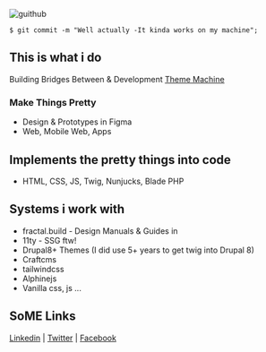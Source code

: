 ![guithub](https://user-images.githubusercontent.com/65756/120645655-f3c7a880-c478-11eb-928b-efbefeb9f383.jpg)

```
$ git commit -m "Well actually -It kinda works on my machine";
```

## This is what i do
Building Bridges Between & Development
[Theme Machine](https://thememachine.io)

### Make Things Pretty 
- Design & Prototypes in Figma
- Web, Mobile Web, Apps

## Implements the pretty things into code
- HTML, CSS, JS, Twig, Nunjucks, Blade PHP 

## Systems i work with
- fractal.build - Design Manuals & Guides in 
- 11ty - SSG ftw!
- Drupal8+ Themes (I did use 5+ years to get twig into Drupal 8)
- Craftcms
- tailwindcss 
- Alphinejs
- Vanilla css, js ...

## SoME Links
[Linkedin](https://www.linkedin.com/in/mortendk/) |
[Twitter](https://twitter.com/mortendk) |
[Facebook](https://www.facebook.com/mortendk)

<link rel="webmention" href="https://webmention.io/morten.dk/webmention" />
<link rel="pingback" href="https://webmention.io/morten.dk/xmlrpc" />
